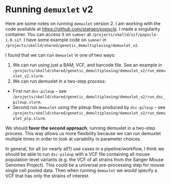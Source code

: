 # Running `demuxlet` v2

Here are some notes on running `demuxlet` version 2.
I am working with the code available at https://github.com/statgen/popscle. 
I made a singularity container. You can access it on `sumner` at 
`/projects/skelld/sif/popscle-1.0.sif`. I have some example code on 
`sumner` in `/projects/skelld/shared/genetic_demultiplexing/demuxlet_v2`.

I found that we can run `demuxlet` in one of two ways:

 1. We can run using just a BAM, VCF, and barcode file.
    See an example in `/projects/skelld/shared/genetic_demultiplexing/demuxlet_v2/run_demuxlet_v2.slurm`.
 2. We can run demuxlet in a two-step process:
   * First run `dsc-pileup` - see `/projects/skelld/shared/genetic_demultiplexing/demuxlet_v2/run_dsc_pileup.slurm`.
   * Second run `demuxlet` using the pileup files produced by `dsc-pileup` - see `/projects/skelld/shared/genetic_demultiplexing/demuxlet_v2/run_demuxlet_plp.slurm`.

We should __favor the second approach__, running demuxlet in a two-step process. 
This way allows us more flexibility because we can run demuxlet multiple 
times in order to look at variability in parameter choices.

In general, for all (or nearly all?) use cases in a pipeline/workflow,
I think we should be able to run `dsc-pileup` with a VCF file
containing all mouse population-level variants (e.g. the VCF of all strains
from the Sanger Mouse Genomes Project). This could be a universal 
pre-processing step for mouse single cell pooled data.
Then when running `demuxlet` we
would specify a VCF that has only the strains of interest.
